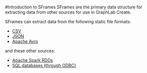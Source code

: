 #Introduction to SFrames
SFrames are the primary data structure for extracting data from other sources for use in GraphLab Create.

SFrames can extract data from the following static file formats:

* [CSV](https://dato.com/products/create/docs/generated/graphlab.SFrame.read_csv.html#graphlab.SFrame.read_csv)
* [JSON](https://dato.com/products/create/docs/generated/graphlab.SFrame.read_csv.html#graphlab.SFrame.read_json)
* [Apache Avro](https://dato.com/products/create/docs/generated/graphlab.SArray.from_avro.html#graphlab.SArray.from_avro)

and these other sources:

* [Apache Spark RDDs](spark_integration.md)
* [SQL databases (through ODBC)](odbc_integration.md)
